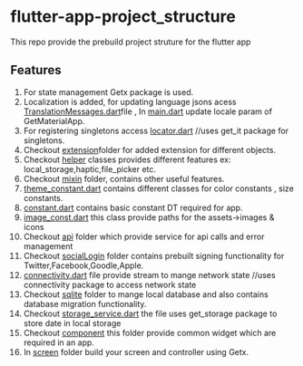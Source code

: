 # flutter-app-project_structure

This repo provide the prebuild project struture for the flutter app
## Features

1) For state management  Getx package is used.
2) Localization is added, for updating language jsons acess [TranslationMessages.dart](https://github.com/tosif91/flutter-app-project-structure/blob/master/lib/util/theme/translation_message.dart)file , In [main.dart](https://github.com/tosif91/flutter-app-project-structure/blob/master/lib/main.dart) update locale param of GetMaterialApp.
3) For registering singletons access [locator.dart](https://github.com/tosif91/flutter-app-project-structure/blob/master/lib/locator.dart) //uses get_it package for singletons.
4) Checkout [extension](https://github.com/tosif91/flutter-app-project-structure/tree/master/lib/util/extension)folder for added extension for different objects.
5) Checkout [helper](https://github.com/tosif91/flutter-app-project-structure/tree/master/lib/util/helper.dart) classes provides different features ex: local_storage,haptic,file_picker etc.
6) Checkout [mixin](https://github.com/tosif91/flutter-app-project-structure/tree/master/lib/util/mixin) folder, contains other useful features.
7) [theme_constant.dart](https://github.com/tosif91/flutter-app-project-structure/blob/master/lib/util/theme/theme_constant.dart) contains different classes for color constants , size constants.
8) [constant.dart](https://github.com/tosif91/flutter-app-project-structure/blob/master/lib/util/constant.dart) contains basic constant DT required for app.
9) [image_const.dart](https://github.com/tosif91/flutter-app-project-structure/blob/master/lib/util/image_const.dart) this class provide paths for the assets->images & icons
10) Checkout [api](https://github.com/tosif91/flutter-app-project-structure/tree/master/lib/service/network/api) folder which provide service for api calls and error management
11) Checkout [socialLogin](https://github.com/tosif91/flutter-app-project-structure/tree/master/lib/service/network/socialLogin) folder contains prebuilt signing functionality for Twitter,Facebook,Goodle,Apple.
12) [connectivity.dart](https://github.com/tosif91/flutter-app-project-structure/blob/master/lib/service/network/connectivity.dart) file provide stream to mange network state //uses connectivity package to access network state
13) Checkout [sqlite](https://github.com/tosif91/flutter-app-project-structure/tree/master/lib/service/storage/sqlite) folder to mange local database and also contains database migration functionality.
14) Checkout [storage_service.dart](https://github.com/tosif91/flutter-app-project-structure/blob/master/lib/service/storage/storage_service.dart) the file uses get_storage package to store date in local storage 
15) Checkout [component](https://github.com/tosif91/flutter-app-project-structure/tree/master/lib/component) this folder provide common widget which are required in an app.
16) In [screen](https://github.com/tosif91/flutter-app-project-structure/tree/master/lib/screen) folder build your screen and controller using Getx.

